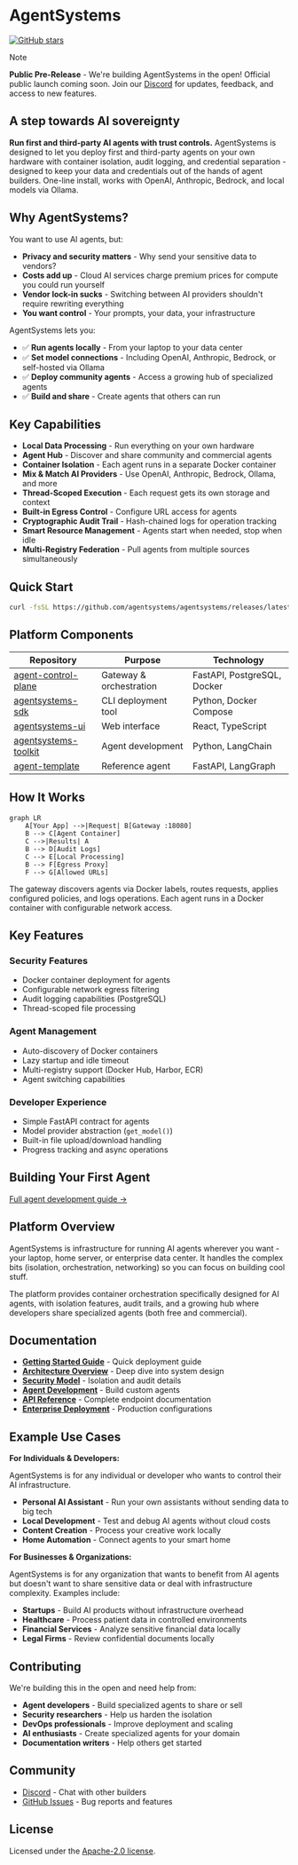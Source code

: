 # AgentSystems

[![GitHub stars](https://img.shields.io/github/stars/agentsystems/agentsystems?style=flat-square&logo=github)](https://github.com/agentsystems/agentsystems/stargazers)

> [!NOTE]
> **Public Pre-Release** - We're building AgentSystems in the open! Official public launch coming soon.
> Join our [Discord](https://discord.gg/H26CEWfT) for updates, feedback, and access to new features.

## A step towards AI sovereignty

**Run first and third-party AI agents with trust controls.** AgentSystems is designed to let you deploy first and third-party agents on your own hardware with container isolation, audit logging, and credential separation - designed to keep your data and credentials out of the hands of agent builders. One-line install, works with OpenAI, Anthropic, Bedrock, and local models via Ollama.

## Why AgentSystems?

You want to use AI agents, but:
- **Privacy and security matters** - Why send your sensitive data to vendors?
- **Costs add up** - Cloud AI services charge premium prices for compute you could run yourself
- **Vendor lock-in sucks** - Switching between AI providers shouldn't require rewriting everything
- **You want control** - Your prompts, your data, your infrastructure

AgentSystems lets you:
- ✅ **Run agents locally** - From your laptop to your data center
- ✅ **Set model connections** - Including OpenAI, Anthropic, Bedrock, or self-hosted via Ollama
- ✅ **Deploy community agents** - Access a growing hub of specialized agents
- ✅ **Build and share** - Create agents that others can run

## Key Capabilities

- **Local Data Processing** - Run everything on your own hardware
- **Agent Hub** - Discover and share community and commercial agents
- **Container Isolation** - Each agent runs in a separate Docker container
- **Mix & Match AI Providers** - Use OpenAI, Anthropic, Bedrock, Ollama, and more
- **Thread-Scoped Execution** - Each request gets its own storage and context
- **Built-in Egress Control** - Configure URL access for agents
- **Cryptographic Audit Trail** - Hash-chained logs for operation tracking
- **Smart Resource Management** - Agents start when needed, stop when idle
- **Multi-Registry Federation** - Pull agents from multiple sources simultaneously

## Quick Start

```bash
curl -fsSL https://github.com/agentsystems/agentsystems/releases/latest/download/install.sh | sh
```

## Platform Components

| Repository | Purpose | Technology |
|------------|---------|------------|
| [agent-control-plane](https://github.com/agentsystems/agent-control-plane) | Gateway & orchestration | FastAPI, PostgreSQL, Docker |
| [agentsystems-sdk](https://github.com/agentsystems/agentsystems-sdk) | CLI deployment tool | Python, Docker Compose |
| [agentsystems-ui](https://github.com/agentsystems/agentsystems-ui) | Web interface | React, TypeScript |
| [agentsystems-toolkit](https://github.com/agentsystems/agentsystems-toolkit) | Agent development | Python, LangChain |
| [agent-template](https://github.com/agentsystems/agent-template) | Reference agent | FastAPI, LangGraph |

## How It Works

```mermaid
graph LR
    A[Your App] -->|Request| B[Gateway :18080]
    B --> C[Agent Container]
    C -->|Results| A
    B --> D[Audit Logs]
    C --> E[Local Processing]
    B --> F[Egress Proxy]
    F --> G[Allowed URLs]
```

The gateway discovers agents via Docker labels, routes requests, applies configured policies, and logs operations. Each agent runs in a Docker container with configurable network access.

## Key Features

### Security Features
- Docker container deployment for agents
- Configurable network egress filtering
- Audit logging capabilities (PostgreSQL)
- Thread-scoped file processing

### Agent Management  
- Auto-discovery of Docker containers
- Lazy startup and idle timeout
- Multi-registry support (Docker Hub, Harbor, ECR)
- Agent switching capabilities

### Developer Experience
- Simple FastAPI contract for agents
- Model provider abstraction (`get_model()`)
- Built-in file upload/download handling
- Progress tracking and async operations

## Building Your First Agent

[Full agent development guide →](https://docs.agentsystems.ai/agents)

## Platform Overview

AgentSystems is infrastructure for running AI agents wherever you want - your laptop, home server, or enterprise data center. It handles the complex bits (isolation, orchestration, networking) so you can focus on building cool stuff.

The platform provides container orchestration specifically designed for AI agents, with isolation features, audit trails, and a growing hub where developers share specialized agents (both free and commercial).

## Documentation

- **[Getting Started Guide](https://docs.agentsystems.ai/quickstart)** - Quick deployment guide
- **[Architecture Overview](https://docs.agentsystems.ai/architecture)** - Deep dive into system design
- **[Security Model](https://docs.agentsystems.ai/security)** - Isolation and audit details
- **[Agent Development](https://docs.agentsystems.ai/agents)** - Build custom agents
- **[API Reference](https://docs.agentsystems.ai/api)** - Complete endpoint documentation
- **[Enterprise Deployment](https://docs.agentsystems.ai/enterprise)** - Production configurations

## Example Use Cases

**For Individuals & Developers:**

AgentSystems is for any individual or developer who wants to control their AI infrastructure.

- **Personal AI Assistant** - Run your own assistants without sending data to big tech
- **Local Development** - Test and debug AI agents without cloud costs
- **Content Creation** - Process your creative work locally
- **Home Automation** - Connect agents to your smart home

**For Businesses & Organizations:**

AgentSystems is for any organization that wants to benefit from AI agents but doesn't want to share sensitive data or deal with infrastructure complexity. Examples include:

- **Startups** - Build AI products without infrastructure overhead
- **Healthcare** - Process patient data in controlled environments
- **Financial Services** - Analyze sensitive financial data locally
- **Legal Firms** - Review confidential documents locally

## Contributing

We're building this in the open and need help from:
- **Agent developers** - Build specialized agents to share or sell
- **Security researchers** - Help us harden the isolation
- **DevOps professionals** - Improve deployment and scaling
- **AI enthusiasts** - Create specialized agents for your domain
- **Documentation writers** - Help others get started

## Community

- [Discord](https://discord.gg/H26CEWfT) - Chat with other builders
- [GitHub Issues](https://github.com/agentsystems/agentsystems/issues) - Bug reports and features

## License

Licensed under the [Apache-2.0 license](./LICENSE).